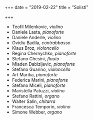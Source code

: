 +++
date = "2019-02-22"
title = "Solisti"

+++

* Teofil Milenkovic, _violino_
* Daniele Lasta, _pianoforte_
* Daniele Anderle, _violino_
* Ovidiu Badila, _contrabbasso_
* Klaus Broz, _violoncello_
* Regina Chernychko, _pianoforte_
* Stefano Chesini, _flauto_
* Mladen Dabizljevic, _pianoforte_
* Stefano Guarino, _violoncello_
* Art Marika, _pianoforte_
* Federica Marini, _pianoforte_
* Stefano Miceli, _pianoforte_
* Maristella Patuzzi, _violino_
* Stefano Rattini, _organo_
* Walter Salin, _chitarra_
* Francesca Temporin, _violino_
* Simone Webber, _organo_
